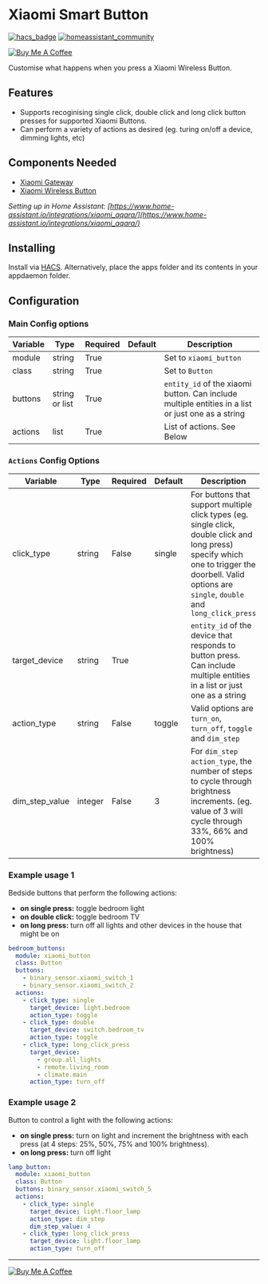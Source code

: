 # Xiaomi Smart Button
[![hacs_badge](https://img.shields.io/badge/HACS-Default-orange.svg)](https://github.com/custom-components/hacs) [![homeassistant_community](https://img.shields.io/badge/HA%20community-forum-brightgreen)](https://community.home-assistant.io/) 

<a href="https://www.buymeacoffee.com/so3n" target="_blank"><img src="https://www.buymeacoffee.com/assets/img/custom_images/orange_img.png" alt="Buy Me A Coffee" style="height: auto !important;width: auto !important;" ></a>

Customise what happens when you press a Xiaomi Wireless Button.

## Features
* Supports recoginising single click, double click and long click button presses for supported Xiaomi Buttons.
* Can perform a variety of actions as desired (eg. turing on/off a device, dimming lights, etc)

## Components Needed
* [Xiaomi Gateway](https://www.gearbest.com/living-appliances/pp_344667.html)
* [Xiaomi Wireless Button](https://www.gearbest.com/smart-home-controls/pp_009395405312.html?wid=1349303)

_Setting up in Home Assistant: [https://www.home-assistant.io/integrations/xiaomi_aqara/](https://www.home-assistant.io/integrations/xiaomi_aqara/)_

## Installing

Install via [HACS](https://hacs.xyz/). Alternatively, place the apps folder and its contents in your appdaemon folder.

## Configuration

### Main Config options

| Variable | Type           | Required | Default | Description                                                                                       |
| -------- | -------------- | -------- | ------- | ------------------------------------------------------------------------------------------------- |
| module   | string         | True     |         | Set to `xiaomi_button`                                                                            |
| class    | string         | True     |         | Set to `Button`                                                                                   |
| buttons  | string or list | True     |         | `entity_id` of the xiaomi button. Can include multiple entities in a list or just one as a string |
| actions  | list           | True     |         | List of actions. See Below                                                                        |

### `Actions` Config Options

| Variable       | Type    | Required | Default | Description                                                                                                                                                                                          |
| -------------- | ------- | -------- | ------- | ---------------------------------------------------------------------------------------------------------------------------------------------------------------------------------------------------- |
| click_type     | string  | False    | single  | For buttons that support multiple click types (eg. single click, double click and long press) specify which one to trigger the doorbell. Valid options are `single`, `double` and `long_click_press` |
| target_device  | string  | True     |         | `entity_id` of the device that responds to button press. Can include multiple entities in a list or just one as a string                                                                             |
| action_type    | string  | False    | toggle  | Valid options are `turn_on`, `turn_off`, `toggle` and `dim_step`                                                                                                                                     |
| dim_step_value | integer | False    | 3       | For `dim_step` `action_type`, the number of steps to cycle through brightness increments. (eg. value of 3 will cycle through 33%, 66% and 100% brightness)                                           |

### Example usage 1
Bedside buttons that perform the following actions:
* **on single press:** toggle bedroom light
* **on double click:** toggle bedroom TV
* **on long press:** turn off all lights and other devices in the house that might be on

```yaml
bedroom_buttons:
  module: xiaomi_button
  class: Button
  buttons:
    - binary_sensor.xiaomi_switch_1
    - binary_sensor.xiaomi_switch_2
  actions:
    - click_type: single
      target_device: light.bedroom
      action_type: toggle
    - click_type: double
      target_device: switch.bedroom_tv
      action_type: toggle
    - click_type: long_click_press
      target_device: 
        - group.all_lights
        - remote.living_room
        - climate.main
      action_type: turn_off
```

### Example usage 2
Button to control a light with the following actions:
* **on single press:** turn on light and increment the brightness with each press (at 4 steps: 25%, 50%, 75% and 100% brightness).
* **on long press:** turn off light

```yaml
lamp_button:
  module: xiaomi_button
  class: Button
  buttons: binary_sensor.xiaomi_switch_5
  actions:
    - click_type: single
      target_device: light.floor_lamp
      action_type: dim_step
      dim_step_value: 4
    - click_type: long_click_press
      target_device: light.floor_lamp
      action_type: turn_off
```

<hr/>

<a href="https://www.buymeacoffee.com/so3n" target="_blank"><img src="https://www.buymeacoffee.com/assets/img/custom_images/orange_img.png" alt="Buy Me A Coffee" style="height: auto !important;width: auto !important;" ></a>
